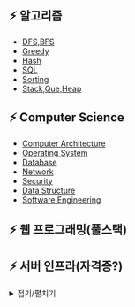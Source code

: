 
## :zap: 알고리즘
- [DFS,BFS](https://github.com/lee-june0210/june-Github/tree/main/Algorithm)
- [Greedy](https://github.com/lee-june0210/june-Github/blob/main/Algorithm/Greedy.md)
- [Hash](https://github.com/lee-june0210/june-Github/blob/main/Algorithm/Hash.md)
- [SQL](https://github.com/lee-june0210/june-Github/blob/main/Algorithm/SQL.md)
- [Sorting](https://github.com/lee-june0210/june-Github/blob/main/Algorithm/Sorting.md)
- [Stack,Que,Heap](https://github.com/lee-june0210/june-Github/blob/main/Algorithm/Stack%2C%20Que.md)



## :zap: Computer Science

- [Computer Architecture](https://github.com/lee-june0210/june-Github/blob/main/Computer%20Science/Computer%20Architecture.md)
- [Operating System](https://github.com/lee-june0210/june-Github/blob/main/Computer%20Science/Operating%20System.md)
- [Database](https://github.com/lee-june0210/june-Github/blob/main/Computer%20Science/Database.md)
- [Network](https://github.com/lee-june0210/june-Github/blob/main/Computer%20Science/Network.md)
- [Security](https://github.com/lee-june0210/june-Github/blob/main/Computer%20Science/Security.md)
- [Data Structure](https://github.com/lee-june0210/june-Github/blob/main/Computer%20Science/Data%20Structure.md)
- [Software Engineering](https://github.com/lee-june0210/june-Github/blob/main/Computer%20Science/Software%20Engineering.md)

## :zap: 웹 프로그래밍(풀스택)



## :zap: 서버 인프라(자격증?)


<details markdown="1">
<summary>접기/펼치기</summary>

<!--summary 아래 빈칸 공백 두고 내용을 적는공간-->

</details>
